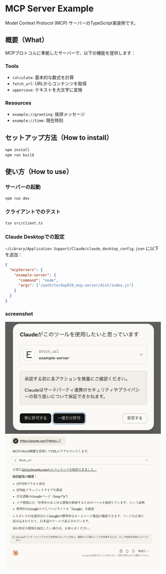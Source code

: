 # MCP Server Example

Model Context Protocol (MCP) サーバーのTypeScript実装例です。

## 概要（What）

MCPプロトコルに準拠したサーバーで、以下の機能を提供します：

### Tools
- `calculate`: 基本的な数式を計算
- `fetch_url`: URLからコンテンツを取得
- `uppercase`: テキストを大文字に変換

### Resources
- `example://greeting`: 挨拶メッセージ
- `example://time`: 現在時刻

## セットアップ方法（How to install）

```bash
npm install
npm run build
```

## 使い方（How to use）

### サーバーの起動
```bash
npm run dev
```

### クライアントでのテスト
```bash
tsx src/client.ts
```

### Claude Desktopでの設定

`~/Library/Application Support/Claude/claude_desktop_config.json` に以下を追加：

```json
{
  "mcpServers": {
    "example-server": {
      "command": "node",
      "args": ["/path/to/day019_mcp-server/dist/index.js"]
    }
  }
}
```

### screenshot
![MCP Server Example1](./img/screenshot1.png)
![MCP Server Example2](./img/screenshot2.png)